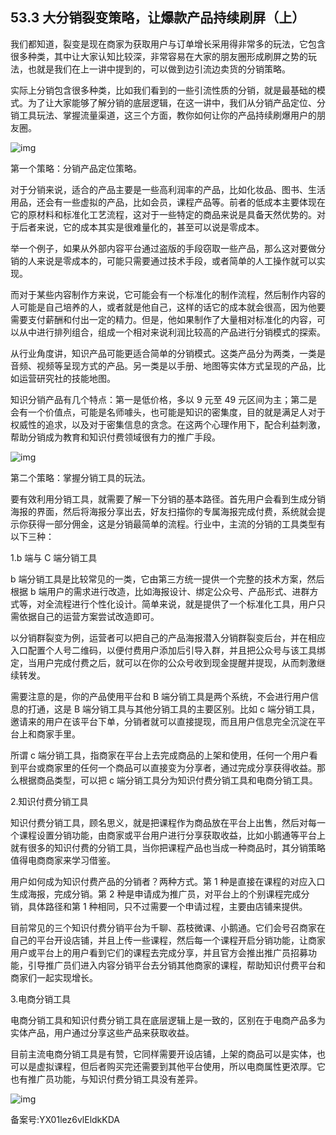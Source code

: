 ## 53.3 大分销裂变策略，让爆款产品持续刷屏（上）
我们都知道，裂变是现在商家为获取用户与订单增长采用得非常多的玩法，它包含很多种类，其中让大家认知比较深，非常容易在大家的朋友圈形成刷屏之势的玩法，也就是我们在上一讲中提到的，可以做到边引流边卖货的分销策略。


实际上分销包含很多种类，比如我们看到的一些引流性质的分销，就是最基础的模式。为了让大家能够了解分销的底层逻辑，在这一讲中，我们从分销产品定位、分销工具玩法、掌握流量渠道，这三个方面，教你如何让你的产品持续刷爆用户的朋友圈。


![img](https://pic4.zhimg.com/v2-7ac39ef795406b1487a747f718ddf6bb.webp)

第一个策略：分销产品定位策略。


对于分销来说，适合的产品主要是一些高利润率的产品，比如化妆品、图书、生活用品，还会有一些虚拟的产品，比如会员，课程产品等。前者的低成本主要体现在它的原材料和标准化工艺流程，这对于一些特定的商品来说是具备天然优势的。对于后者来说，它的成本其实是很难量化的，甚至可以说是零成本。


举一个例子，如果从外部内容平台通过盗版的手段窃取一些产品，那么这对要做分销的人来说是零成本的，可能只需要通过技术手段，或者简单的人工操作就可以实现。


而对于某些内容制作方来说，它可能会有一个标准化的制作流程，然后制作内容的人可能是自己培养的人，或者就是他自己，这样的话它的成本就会很高，因为他要需要支付薪酬和付出一定的精力。但是，他如果制作了大量相对标准化的内容，可以从中进行排列组合，组成一个相对来说利润比较高的产品进行分销模式的探索。


从行业角度讲，知识产品可能更适合简单的分销模式。这类产品分为两类，一类是音频、视频等呈现方式的产品。另一类是以手册、地图等实体方式呈现的产品，比如运营研究社的技能地图。


知识分销产品有几个特点：第一是低价格，多以 9 元至 49 元区间为主；第二是会有一个价值点，可能是名师噱头，也可能是知识的密集度，目的就是满足人对于权威性的追求，以及对于密集信息的贪念。在这两个心理作用下，配合利益刺激，帮助分销成为教育和知识付费领域很有力的推广手段。


![img](https://pic3.zhimg.com/v2-e52a245b5e10cafb48c9b5a62df5d213.webp)

第二个策略：掌握分销工具的玩法。


要有效利用分销工具，就需要了解一下分销的基本路径。首先用户会看到生成分销海报的界面，然后将海报分享出去，好友扫描你的专属海报完成付费，系统就会提示你获得一部分佣金，这是分销最简单的流程。行业中，主流的分销的工具类型有以下三种：


1.b 端与 C 端分销工具


b 端分销工具是比较常见的一类，它由第三方统一提供一个完整的技术方案，然后根据 b 端用户的需求进行改造，比如海报设计、绑定公众号、产品形式、进群方式等，对全流程进行个性化设计。简单来说，就是提供了一个标准化工具，用户只需依据自己的运营方案尝试改造即可。


以分销群裂变为例，运营者可以把自己的产品海报潜入分销群裂变后台，并在相应入口配置个人号二维码，以便付费用户添加后引导入群，并且把公众号与该工具绑定，当用户完成付费之后，就可以在你的公众号收到现金提醒并提现，从而刺激继续转发。


需要注意的是，你的产品使用平台和 B 端分销工具是两个系统，不会进行用户信息的打通，这是 B 端分销工具与其他分销工具的主要区别。比如 c 端分销工具，邀请来的用户在该平台下单，分销者就可以直接提现，而且用户信息完全沉淀在平台上和商家手里。


所谓 c 端分销工具，指商家在平台上去完成商品的上架和使用，任何一个用户看到平台或商家里的任何一个商品可以直接变为分享者，通过完成分享获得收益。那么根据商品类型，可以把 c 端分销工具分为知识付费分销工具和电商分销工具。


2.知识付费分销工具


知识付费分销工具，顾名思义，就是把课程作为商品放在平台上出售，然后对每一个课程设置分销功能，由商家或平台用户进行分享获取收益，比如小鹅通等平台上就有很多的知识付费的分销工具，当你把课程产品也当成一种商品时，其分销策略值得电商商家来学习借鉴。


用户如何成为知识付费产品的分销者？两种方式。第 1 种是直接在课程的对应入口生成海报，完成分销。第 2 种是申请成为推广员，对平台上的个别课程完成分销，具体路径和第 1 种相同，只不过需要一个申请过程，主要由店铺来提供。


目前常见的三个知识付费分销平台为千聊、荔枝微课、小鹅通。它们会号召商家在自己的平台开设店铺，并且上传一些课程，然后每一个课程开启分销功能，让商家用户或平台上的用户看到它们的课程去完成分享，并且官方会推出推广员招募功能，引导推广员们进入内容分销平台去分销其他商家的课程，帮助知识付费平台和商家们一起实现增长。


3.电商分销工具


电商分销工具和知识付费分销工具在底层逻辑上是一致的，区别在于电商产品多为实体产品，用户通过分享这些产品来获取收益。


目前主流电商分销工具是有赞，它同样需要开设店铺，上架的商品可以是实体，也可以是虚拟课程，但后者购买完还需要到其他平台使用，所以电商属性更浓厚。它也有推广员功能，与知识付费分销工具没有差异。


![img](https://pic1.zhimg.com/v2-bb958ca2498be72aee55313c15d99773.webp)

  



备案号:YX01lez6vlEldkKDA

